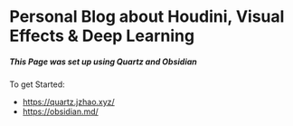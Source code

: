 # Personal Blog about Houdini, Visual Effects & Deep Learning


##### This Page was set up using Quartz and Obsidian
To get Started: 
- https://quartz.jzhao.xyz/
- https://obsidian.md/